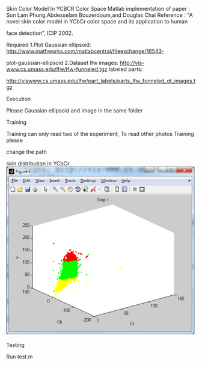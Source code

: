 Skin Color Model In YCBCR Color Space
Matlab implementation of paper : Son Lam Phung,Abdesselam Bouzerdoum,and Douglas Chai
Reference : "A novel skin color model in YCbCr color space and its application to human 

face detection", ICIP 2002.


Required
1.Plot Gaussian ellipsoid: http://www.mathworks.com/matlabcentral/fileexchange/16543-

plot-gaussian-ellipsoid 
2.Dataset 
lfw images: http://vis-www.cs.umass.edu/lfw/lfw-funneled.tgz 
labeled parts: 

http://viswww.cs.umass.edu/lfw/part_labels/parts_lfw_funneled_gt_images.tgz

Execution

Please  Gaussian ellipsoid and image in the same folder

Training


Training can only read two of the experiment, To read other photos Training please 

change the path

skin distribution in YCbCr 
<br>
![Skin distribution in YCbCr](uninitialized.png)
<br>




Testing

Run test.m




